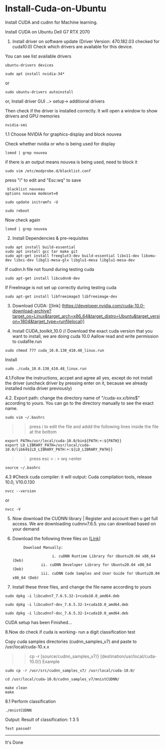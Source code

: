 # Install-Cuda-on-Ubuntu
Install CUDA and cudnn for Machine learning.

Install CUDA on Ubuntu Dell G7 RTX 2070

1. Install driver on software update (Driver Version: 470.182.03 checked for cuda10.0)
 Check which drivers are available for this device.

You can see list available drivers
```
ubuntu-drivers devices
```

```
sudo apt install nvidia-34*
```
 or
```
sudo ubuntu-drivers autoinstall
```
or, Install driver GUI ..> setup-> additional drivers
     
Then check if the driver is installed correctly. It will open a window to show drivers and GPU memories


```
nvidia-smi
```
  
1.1 Choose NVIDIA for graphics-display and block nouvea

Check whether nvidia or who is being used for display
 ```
 lsmod | grep nouvea
```
if there is an output means nouvea is being used, need to block it
 ```
sudo vim /etc/modprobe.d/blacklist.conf
```
press "i" to edit and "Esc:wq" to save
```
 blacklist nouveau
options nouvea modeset=0

```

```
sudo update initramfs -U
```
```
sudo reboot
```

Now check again
```
lsmod | grep nouvea
```

2. Install Dependencies & pre-requisites

```
sudo apt install build-essential
sudo apt install gcc tar make git
sudo apt-get install freeglut3-dev build-essential libx11-dev libxmu-dev libxi-dev libgl1-mesa-glx libglu1-mesa libglu1-mesa-dev
```
If cudnn.h file not found during testing cuda
```
sudo apt-get install libcudnn8-dev  
```
If FreeImage is not set up correctly during testing cuda
```
sudo apt-get install libfreeimage3 libfreeimage-dev    
```

3. Download CUDA: [[link] (https://developer.nvidia.com/cuda-10.0-download-archive?target_os=Linux&target_arch=x86_64&target_distro=Ubuntu&target_version=1804&target_type=runfilelocal)]

4. Install CUDA_toolkit_10.0  // Download the exact cuda version that you want to install, we are doing cuda 10.0
Aallow read and write permission to cudafile.run
```
sudo chmod 777 cuda_10.0.130_410.48_linux.run
```
Install   
```
sudo ./cuda_10.0.130_410.48_linux.run
``` 

 
4.1.Follow the instructions, accpet and agree all yes, except do not install the driver (uncheck driver by pressing enter on it, because we already installed nvidia driver previously)

4.2. Export path: change the directory name of "/cuda-xx.x/bins$" according to yours. You can go to the directory manually to see the exact name.

```
sudo vim ~/.bashrc
```
>>press i to edit the file and addd the following lines inside the file at the bottom
```
export PATH=/usr/local/cuda-10.0/bin${PATH:+:${PATH}}  
export LD_LIBRARY_PATH=/usr/local/cuda-10.0/lib64${LD_LIBRARY_PATH:+:${LD_LIBRARY_PATH}}
```
>>press esc > : > wq >enter
```
source ~/.bashrc
```
4.3 #Check cuda compiler: it will output: Cuda compilation tools, release 10.0, V10.0.130
```
nvcc --version   
```
or
```
nvcc -V
```

5. Now download the CUDNN library | Register and account then u get full access. We are downloading cudnnv7.6.5. you can download based on your demand

6. Download the following three files on [[Link]( https://developer.nvidia.com/rdp/cudnn-archive)]
                                                 

			Download Manually:

		                 i. cuDNN Runtime Library for Ubuntu20.04 x86_64 (Deb)
	         		ii. cuDNN Developer Library for Ubuntu20.04 x86_64 (Deb)
	         		iii. cuDNN Code Samples and User Guide for Ubuntu20.04 x86_64 (Deb)

7. Install these three files, and change the file name according to yours

```
sudo dpkg -i libcudnn7_7.6.5.32-1+cuda10.0_amd64.deb
```
```
sudo dpkg -i libcudnn7-dev_7.6.5.32-1+cuda10.0_amd64.deb
```
```
sudo dpkg -i libcudnn7-doc_7.6.5.32-1+cuda10.0_amd64.deb
```

CUDA setup has been Finished...

8.Now do check if cuda is working- run a digit classification test


Copy cuda samples directories (cudnn_samples_v7) and paste to /usr/local/cuda-10.x.x  

>> cp -r [source/cudnn_samples_v7/}  [destination/usr/local/cuda-10.0/}
Example
```
sudo cp -r /usr/src/cudnn_samples_v7/ /usr/local/cuda-10.0/
```

```
cd /usr/local/cuda-10.0/cudnn_samples_v7/mnistCUDNN/
```
```
make clean
make
```

8.1 Perform classification

```
./mnistCUDNN    
```				
 Output: 
	Result of classification: 1 3 5

	Test passed!
***************************************************************************
It's Done



